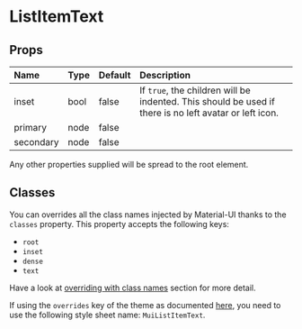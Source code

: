 # ListItemText



## Props
| Name | Type | Default | Description |
|:-----|:-----|:--------|:------------|
| inset | bool | false | If `true`, the children will be indented. This should be used if there is no left avatar or left icon. |
| primary | node | false |  |
| secondary | node | false |  |

Any other properties supplied will be spread to the root element.
## Classes

You can overrides all the class names injected by Material-UI thanks to the `classes` property.
This property accepts the following keys:
- `root`
- `inset`
- `dense`
- `text`

Have a look at [overriding with class names](/customization/overrides#overriding-with-class-names)
section for more detail.

If using the `overrides` key of the theme as documented
[here](/customization/themes#customizing-all-instances-of-a-component-type),
you need to use the following style sheet name: `MuiListItemText`.
